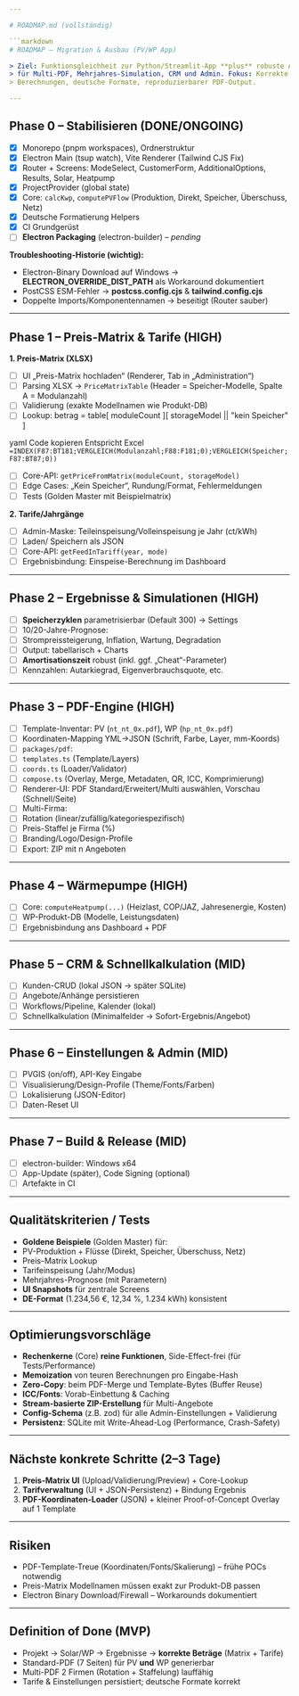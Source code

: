 ```yaml
---

# ROADMAP.md (vollständig)

```markdown
# ROADMAP – Migration & Ausbau (PV/WP App)

> Ziel: Funktionsgleichheit zur Python/Streamlit-App **plus** robuste Architektur
> für Multi-PDF, Mehrjahres-Simulation, CRM und Admin. Fokus: Korrekte
> Berechnungen, deutsche Formate, reproduzierbarer PDF-Output.

---
```


## Phase 0 – Stabilisieren (DONE/ONGOING)

- [x] Monorepo (pnpm workspaces), Ordnerstruktur
- [x] Electron Main (tsup watch), Vite Renderer (Tailwind CJS Fix)
- [x] Router + Screens: ModeSelect, CustomerForm, AdditionalOptions, Results, Solar, Heatpump
- [x] ProjectProvider (global state)
- [x] Core: `calcKwp`, `computePVFlow` (Produktion, Direkt, Speicher, Überschuss, Netz)
- [x] Deutsche Formatierung Helpers
- [x] CI Grundgerüst
- [ ] **Electron Packaging** (electron-builder) – *pending*

**Troubleshooting-Historie (wichtig):**
- Electron-Binary Download auf Windows → **ELECTRON_OVERRIDE_DIST_PATH** als Workaround dokumentiert
- PostCSS ESM-Fehler → **postcss.config.cjs** & **tailwind.config.cjs**
- Doppelte Imports/Komponentennamen → beseitigt (Router sauber)

---

## Phase 1 – Preis-Matrix & Tarife (HIGH)

**1. Preis-Matrix (XLSX)**
- [ ] UI „Preis-Matrix hochladen“ (Renderer, Tab in „Administration“)
- [ ] Parsing XLSX → `PriceMatrixTable` (Header = Speicher-Modelle, Spalte A = Modulanzahl)
- [ ] Validierung (exakte Modellnamen wie Produkt-DB)
- [ ] Lookup:
betrag = table[ moduleCount ][ storageModel || "kein Speicher" ]

yaml
Code kopieren
Entspricht Excel `=INDEX(F87:BT181;VERGLEICH(Modulanzahl;F88:F181;0);VERGLEICH(Speicher;F87:BT87;0))`
- [ ] Core-API: `getPriceFromMatrix(moduleCount, storageModel)`
- [ ] Edge Cases: „Kein Speicher“, Rundung/Format, Fehlermeldungen
- [ ] Tests (Golden Master mit Beispielmatrix)

**2. Tarife/Jahrgänge**
- [ ] Admin-Maske: Teileinspeisung/Volleinspeisung je Jahr (ct/kWh)
- [ ] Laden/ Speichern als JSON
- [ ] Core-API: `getFeedInTariff(year, mode)`
- [ ] Ergebnisbindung: Einspeise-Berechnung im Dashboard

---

## Phase 2 – Ergebnisse & Simulationen (HIGH)

- [ ] **Speicherzyklen** parametrisierbar (Default 300) → Settings
- [ ] 10/20-Jahre-Prognose:
- [ ] Strompreissteigerung, Inflation, Wartung, Degradation
- [ ] Output: tabellarisch + Charts
- [ ] **Amortisationszeit** robust (inkl. ggf. „Cheat“-Parameter)
- [ ] Kennzahlen: Autarkiegrad, Eigenverbrauchsquote, etc.

---

## Phase 3 – PDF-Engine (HIGH)

- [ ] Template-Inventar: PV (`nt_nt_0x.pdf`), WP (`hp_nt_0x.pdf`)
- [ ] Koordinaten-Mapping YML→JSON (Schrift, Farbe, Layer, mm-Koords)
- [ ] `packages/pdf`:
- [ ] `templates.ts` (Template/Layers)
- [ ] `coords.ts` (Loader/Validator)
- [ ] `compose.ts` (Overlay, Merge, Metadaten, QR, ICC, Komprimierung)
- [ ] Renderer-UI: PDF Standard/Erweitert/Multi auswählen, Vorschau (Schnell/Seite)
- [ ] Multi-Firma:
- [ ] Rotation (linear/zufällig/kategoriespezifisch)
- [ ] Preis-Staffel je Firma (%)
- [ ] Branding/Logo/Design-Profile
- [ ] Export: ZIP mit n Angeboten

---

## Phase 4 – Wärmepumpe (HIGH)

- [ ] Core: `computeHeatpump(...)` (Heizlast, COP/JAZ, Jahresenergie, Kosten)
- [ ] WP-Produkt-DB (Modelle, Leistungsdaten)
- [ ] Ergebnisbindung ans Dashboard + PDF

---

## Phase 5 – CRM & Schnellkalkulation (MID)

- [ ] Kunden-CRUD (lokal JSON → später SQLite)
- [ ] Angebote/Anhänge persistieren
- [ ] Workflows/Pipeline, Kalender (lokal)
- [ ] Schnellkalkulation (Minimalfelder → Sofort-Ergebnis/Angebot)

---

## Phase 6 – Einstellungen & Admin (MID)

- [ ] PVGIS (on/off), API-Key Eingabe
- [ ] Visualisierung/Design-Profile (Theme/Fonts/Farben)
- [ ] Lokalisierung (JSON-Editor)
- [ ] Daten-Reset UI

---

## Phase 7 – Build & Release (MID)

- [ ] electron-builder: Windows x64
- [ ] App-Update (später), Code Signing (optional)
- [ ] Artefakte in CI

---

## Qualitätskriterien / Tests

- **Goldene Beispiele** (Golden Master) für:
- PV-Produktion + Flüsse (Direkt, Speicher, Überschuss, Netz)
- Preis-Matrix Lookup
- Tarifeinspeisung (Jahr/Modus)
- Mehrjahres-Prognose (mit Parametern)
- **UI Snapshots** für zentrale Screens
- **DE-Format** (1.234,56 €, 12,34 %, 1.234 kWh) konsistent

---

## Optimierungsvorschläge

- **Rechenkerne** (Core) **reine Funktionen**, Side-Effect-frei (für Tests/Performance)
- **Memoization** von teuren Berechnungen pro Eingabe-Hash
- **Zero-Copy**: beim PDF-Merge und Template-Bytes (Buffer Reuse)
- **ICC/Fonts**: Vorab-Einbettung & Caching
- **Stream-basierte ZIP-Erstellung** für Multi-Angebote
- **Config-Schema** (z.B. zod) für alle Admin-Einstellungen + Validierung
- **Persistenz**: SQLite mit Write-Ahead-Log (Performance, Crash-Safety)

---

## Nächste konkrete Schritte (2–3 Tage)

1) **Preis-Matrix UI** (Upload/Validierung/Preview) + Core-Lookup
2) **Tarifverwaltung** (UI + JSON-Persistenz) + Bindung Ergebnis
3) **PDF-Koordinaten-Loader** (JSON) + kleiner Proof-of-Concept Overlay auf 1 Template

---

## Risiken

- PDF-Template-Treue (Koordinaten/Fonts/Skalierung) – frühe POCs notwendig
- Preis-Matrix Modellnamen müssen exakt zur Produkt-DB passen
- Electron Binary Download/Firewall – Workarounds dokumentiert

---

## Definition of Done (MVP)

- Projekt → Solar/WP → Ergebnisse → **korrekte Beträge** (Matrix + Tarife)
- Standard-PDF (7 Seiten) für PV **und** WP generierbar
- Multi-PDF 2 Firmen (Rotation + Staffelung) lauffähig
- Tarife & Einstellungen persistiert; deutsche Formate korrekt
